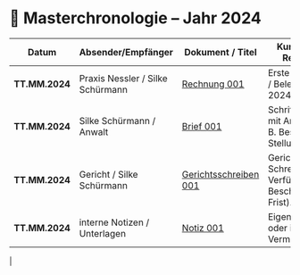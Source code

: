 # 📑 Masterchronologie – Jahr 2024

| Datum              | Absender/Empfänger        | Dokument / Titel | Kurzinhalt / Relevanz |
|--------------------|---------------------------|------------------|-----------------------|
| **TT.MM.2024**     | Praxis Nessler / Silke Schürmann | [Rechnung 001](belege/rechnung_001.pdf) | Erste Rechnung / Beleg aus 2024. |
| **TT.MM.2024**     | Silke Schürmann / Anwalt  | [Brief 001](schreiben/brief_001.pdf) | Schriftwechsel mit Anwältin (z. B. Beschwerde, Stellungnahme). |
| **TT.MM.2024**     | Gericht / Silke Schürmann | [Gerichtsschreiben 001](schreiben/gericht_001.pdf) | Gerichtliches Schreiben (z. B. Verfügung, Beschluss, Frist). |
| **TT.MM.2024**     | interne Notizen / Unterlagen | [Notiz 001](notizen/notiz_001.pdf) | Eigene Notizen oder interne Vermerke. |
|
